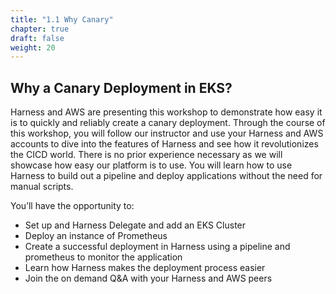 ```yaml
---
title: "1.1 Why Canary"
chapter: true
draft: false
weight: 20
---
```

## Why a Canary Deployment in EKS?

Harness and AWS are presenting this workshop to demonstrate how easy it is to quickly and reliably create a canary deployment. Through the course of this workshop, you will follow our instructor and use your Harness and AWS accounts to dive into the features of Harness and see how it revolutionizes the CICD world. There is no prior experience necessary as we will showcase how easy our platform is to use. You will learn how to use Harness to build out a pipeline and deploy applications without the need for manual scripts.

You’ll have the opportunity to:

* Set up and Harness Delegate and add an EKS Cluster
* Deploy an instance of Prometheus
* Create a successful deployment in Harness using a pipeline and prometheus to monitor the application
* Learn how Harness makes the deployment process easier
* Join the on demand Q&A with your Harness and AWS peers
